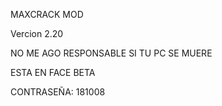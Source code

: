 
MAXCRACK MOD

Vercion 2.20

NO ME AGO RESPONSABLE SI TU PC SE MUERE

ESTA EN FACE BETA

CONTRASEÑA: 181008
